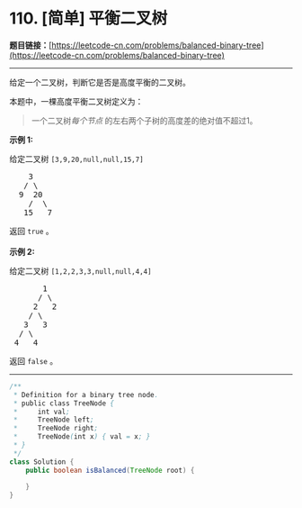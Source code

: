 # 110. [简单] 平衡二叉树

**题目链接：**[https://leetcode-cn.com/problems/balanced-binary-tree](https://leetcode-cn.com/problems/balanced-binary-tree)

---

<div class="content__1Y2H">
 <div class="notranslate">
  <p>给定一个二叉树，判断它是否是高度平衡的二叉树。</p> 
  <p>本题中，一棵高度平衡二叉树定义为：</p> 
  <blockquote> 
   <p>一个二叉树<em>每个节点&nbsp;</em>的左右两个子树的高度差的绝对值不超过1。</p> 
  </blockquote> 
  <p><strong>示例 1:</strong></p> 
  <p>给定二叉树 <code>[3,9,20,null,null,15,7]</code></p> 
  <pre class="language-text">    3
   / \
  9  20
    /  \
   15   7</pre> 
  <p>返回 <code>true</code> 。<br> <br> <strong>示例 2:</strong></p> 
  <p>给定二叉树 <code>[1,2,2,3,3,null,null,4,4]</code></p> 
  <pre class="language-text">       1
      / \
     2   2
    / \
   3   3
  / \
 4   4
</pre> 
  <p>返回&nbsp;<code>false</code> 。</p> 
 </div>
</div>

---

```java
/**
 * Definition for a binary tree node.
 * public class TreeNode {
 *     int val;
 *     TreeNode left;
 *     TreeNode right;
 *     TreeNode(int x) { val = x; }
 * }
 */
class Solution {
    public boolean isBalanced(TreeNode root) {
        
    }
}
```